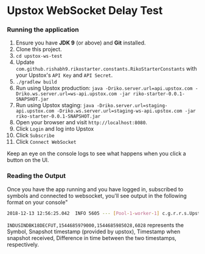 # Upstox WebSocket Delay Test

### Running the application

1. Ensure you have __JDK 9__ (or above) and __Git__ installed.
2. Clone this project.
3. `cd upstox-ws-test`
4. Update `com.github.rishabh9.rikostarter.constants.RikoStarterConstants` with your Upstox's `API Key` and `API Secret`.
4. `./gradlew build`
5. Run using Upstox production: `java -Driko.server.url=api.upstox.com -Driko.ws.server.url=ws-api.upstox.com -jar riko-starter-0.0.1-SNAPSHOT.jar` 
6. Run using Upstox staging: `java -Driko.server.url=staging-api.upstox.com -Driko.ws.server.url=staging-ws-api.upstox.com -jar riko-starter-0.0.1-SNAPSHOT.jar`
7. Open your browser and visit `http://localhost:8080`.
8. Click `Login` and log into Upstox
9. Click `Subscribe`
10. Click `Connect WebSocket`

Keep an eye on the console logs to see what happens when you click a button on the UI.

### Reading the Output

Once you have the app running and you have logged in, subscribed to symbols and connected to websocket,
you'll see output in the following format on your console"

```bash
2018-12-13 12:56:25.042  INFO 5605 --- [Pool-1-worker-1] c.g.r.r.s.UpstoxWebSocketSubscriber      : INDUSINDBK18DECFUT,1544685979000,1544685985028,6028
```

`INDUSINDBK18DECFUT,1544685979000,1544685985028,6028` represents the Symbol, Snapshot timestamp (provided by upstox), Timestamp when snapshot received, Difference in time between the two timestamps, respectively.
